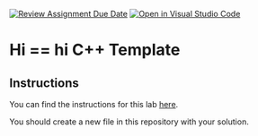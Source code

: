 [![Review Assignment Due Date](https://classroom.github.com/assets/deadline-readme-button-22041afd0340ce965d47ae6ef1cefeee28c7c493a6346c4f15d667ab976d596c.svg)](https://classroom.github.com/a/baVHC27s)
[![Open in Visual Studio Code](https://classroom.github.com/assets/open-in-vscode-2e0aaae1b6195c2367325f4f02e2d04e9abb55f0b24a779b69b11b9e10269abc.svg)](https://classroom.github.com/online_ide?assignment_repo_id=15975560&assignment_repo_type=AssignmentRepo)
# Hi == hi C++ Template

## Instructions

You can find the instructions for this lab [here](https://cyrusvandrevala.com/teaching/csc/122/labs/hi-equals-hi.html).

You should create a new file in this repository with your solution.
